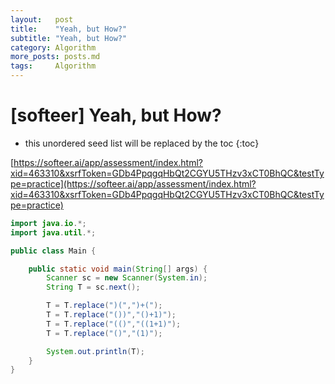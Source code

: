 ```yaml
---
layout:   post
title:    "Yeah, but How?"
subtitle: "Yeah, but How?"
category: Algorithm
more_posts: posts.md
tags:     Algorithm
---
```

# [softeer] Yeah, but How?

<!--more-->
<!-- Table of contents -->
* this unordered seed list will be replaced by the toc
{:toc}

[https://softeer.ai/app/assessment/index.html?xid=463310&xsrfToken=GDb4PpqgqHbQt2CGYU5THzv3xCT0BhQC&testType=practice](https://softeer.ai/app/assessment/index.html?xid=463310&xsrfToken=GDb4PpqgqHbQt2CGYU5THzv3xCT0BhQC&testType=practice)


```java
import java.io.*;
import java.util.*;

public class Main {

    public static void main(String[] args) {
        Scanner sc = new Scanner(System.in);
        String T = sc.next();

        T = T.replace(")(",")+(");
        T = T.replace("())","()+1)");
        T = T.replace("(()","((1+1)");
        T = T.replace("()","(1)");

        System.out.println(T);
    }
}


```
